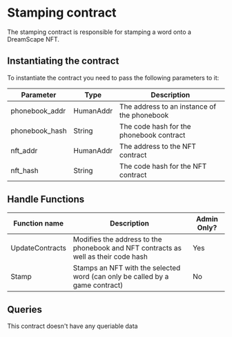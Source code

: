 # Stamping contract

The stamping contract is responsible for stamping a word onto a DreamScape NFT.


## Instantiating the contract
To instantiate the contract you need to pass the following parameters to it: 

| Parameter      | Type      | Description                                 |
|----------------|-----------|---------------------------------------------|
| phonebook_addr | HumanAddr | The address to an instance of the phonebook |
| phonebook_hash | String    | The code hash for the phonebook contract    |
| nft_addr       | HumanAddr | The address to the NFT contract             |
| nft_hash       | String    | The code hash for the NFT contract          |

## Handle Functions
| Function name   | Description                                                                        | Admin Only? |
|-----------------|------------------------------------------------------------------------------------|-------------|
| UpdateContracts | Modifies the address to the phonebook and NFT contracts as well as their code hash | Yes         |
| Stamp           | Stamps an NFT with the selected word (can only be called by a game contract)       | No          |

## Queries
This contract doesn't have any queriable data
